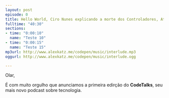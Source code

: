 ```yaml
---
layout: post
episode: 0
title: Hello World, Ciro Nunes explicando a morte dos Controladores, AtScript e muito Google!
fulltime: "40:30"
sections:
- time: "0:00:10"
  name: "Teste 10"
- time: "0:00:15"
  name: "Teste 15"
mp3url: http://www.alexkatz.me/codepen/music/interlude.mp3
oggurl: http://www.alexkatz.me/codepen/music/interlude.ogg

---
```


Olar,

É com muito orgulho que anunciamos a primeira edirção do **CodeTalks**, seu mais novo podcast sobre tecnologia.